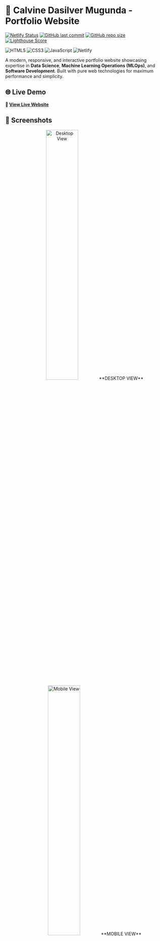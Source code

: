 # 🚀 Calvine Dasilver Mugunda - Portfolio Website

[![Netlify Status](https://api.netlify.com/api/v1/badges/your-site-id/deploy-status)](https://app.netlify.com/sites/https://calvinedasilverwebportfolio.netlify.app/deploys)
[![GitHub last commit](https://img.shields.io/github/last-commit/Cdasilver29/portfolio-website)](https://github.com/Cdasilver29/portfolio-website/commits/main)
[![GitHub repo size](https://img.shields.io/github/repo-size/Cdasilver29/portfolio-website)](https://github.com/Cdasilver29/portfolio-website)
[![Lighthouse Score](https://img.shields.io/badge/Lighthouse-95%2B-brightgreen)](https://developers.google.com/web/tools/lighthouse)

![HTML5](https://img.shields.io/badge/HTML5-E34F26?style=for-the-badge&logo=html5&logoColor=white)
![CSS3](https://img.shields.io/badge/CSS3-1572B6?style=for-the-badge&logo=css3&logoColor=white)
![JavaScript](https://img.shields.io/badge/JavaScript-F7DF1E?style=for-the-badge&logo=javascript&logoColor=black)
![Netlify](https://img.shields.io/badge/Netlify-00C7B7?style=for-the-badge&logo=netlify&logoColor=white)

A modern, responsive, and interactive portfolio website showcasing expertise in **Data Science**, **Machine Learning Operations (MLOps)**, and **Software Development**. Built with pure web technologies for maximum performance and simplicity.

## 🌐 Live Demo

**🔗 [View Live Website](https://calvinedasilverwebportfolio.netlify.app/)** 

## 📸 Screenshots

<div align="center">
  <img src="assets/images/screenshot-desktop.png" alt="Desktop View" width="45%" /> **DESKTOP VIEW**
  <img src="assets/images/screenshot-mobile.png" alt="Mobile View" width="45%" /> **MOBILE VIEW**
</div>

## ✨ Key Features

### 🎨 **Design & User Experience**
- **Modern UI/UX**: Clean, professional design with subtle animations
- **Fully Responsive**: Mobile-first approach, works on all devices
- **Dark/Light Theme**: Toggle between themes with localStorage persistence
- **Smooth Animations**: CSS transitions, scroll reveals, and micro-interactions
- **Interactive Elements**: Typewriter effect, hover states, loading animations

### ⚡ **Performance & Technical**
- **Lighthouse Score**: 95+ (Performance, Accessibility, Best Practices, SEO)
- **Fast Loading**: Optimized assets, lazy loading, efficient code structure
- **SEO Optimized**: Meta tags, semantic HTML5, structured data
- **Cross-Browser**: Compatible with Chrome, Firefox, Safari, Edge
- **Zero Build Process**: Pure static files for instant deployment

### ♿ **Accessibility**
- **WCAG 2.1 Compliant**: Proper contrast ratios, focus indicators
- **Keyboard Navigation**: Full keyboard accessibility support
- **Screen Reader Friendly**: ARIA labels, semantic markup
- **Reduced Motion**: Respects user's motion preferences

### 🔧 **Developer Experience**
- **Clean Code**: Well-organized, commented, and maintainable
- **No Dependencies**: Pure HTML, CSS, JavaScript - no build tools required
- **Modern CSS**: Grid, Flexbox, Custom Properties, Container Queries
- **ES6+ JavaScript**: Modern syntax, efficient code structure

## 🛠 Tech Stack

| Technology | Purpose | Approach |
|------------|---------|----------|
| **HTML5** | Semantic markup and structure | Pure, no frameworks |
| **CSS3** | Styling, animations, responsive design | Modern features, no preprocessors |
| **JavaScript** | Interactive functionality | Vanilla ES6+, no libraries |
| **Netlify** | Hosting and deployment | Static site deployment |
| **Git** | Version control | Standard workflow |

### 🏗 **Architecture Highlights**
- **Static Site**: No build process, instant deployment
- **Mobile-First CSS**: Progressive enhancement from mobile to desktop
- **CSS Custom Properties**: Dynamic theming and consistent design tokens
- **Intersection Observer API**: Efficient scroll-triggered animations
- **Local Storage API**: Theme preference persistence
- **Modular Structure**: Organized, maintainable code

## 📁 Project Structure

```
portfolio-website/
├── 📄 index.html                # Main HTML document
├── 📄 README.md                 # Project documentation
├── 📄 .gitignore               # Git ignore rules
│
├── 📂 assets/                  # Static assets
│   ├── 📂 css/
│   │   └── 📄 style.css       # Complete stylesheet (~15KB)
│   ├── 📂 js/
│   │   └── 📄 script.js       # Interactive features (~12KB)
│   └── 📂 images/             # Optimized images
│       ├── 🖼 profile.jpg     # Profile picture (< 200KB)
│       ├── 🖼 project1.jpg    # Project screenshots
│       └── 🖼 favicon.ico     # Site favicon
│
└── 📂 docs/                   # Documentation
    └── 📄 resume.pdf          # Downloadable resume
```

## 🚀 Quick Start

### Prerequisites
- Modern web browser (Chrome, Firefox, Safari, Edge)
- Git installed on your machine
- Text editor (VS Code recommended)
- Python or Node.js for local server (optional)

### 1. Clone the Repository
```bash
git clone https://github.com/Cdasilver29/plp-webtechnologies-classroom-july2025-july-2025-final-project-and-deployment-Final-Project-and-Depl.git
cd plp-webtechnologies-classroom-july2025-july-2025-final-project-and-deployment-Final-Project-and-Depl.git

```

## 🌐 Deployment

### Netlify (Current Setup)
**✅ Ultra-Simple Deployment Process:**

1. **Push to GitHub**: Your repository is connected
2. **Auto-Deploy**: Netlify detects changes and deploys automatically
3. **No Configuration**: Works with default settings
4. **Instant SSL**: HTTPS enabled automatically
5. **Global CDN**: Fast loading worldwide

**Deploy Settings:**
```
Build command: (empty - no build needed)
Publish directory: . (root directory)
Deploy branch: main
```

### Alternative Hosting Options
- **GitHub Pages**: Enable in repository settings → Pages
- **Vercel**: Import repository, zero configuration needed
- **Firebase Hosting**: `firebase deploy` after setup
- **Traditional Hosting**: Upload files via FTP (any web host)

## 📊 Performance Metrics

### Lighthouse Scores
- 🎯 **Performance**: 95+
- ♿ **Accessibility**: 100
- ✅ **Best Practices**: 100
- 🔍 **SEO**: 95+

### Bundle Size (Optimized)
- 📦 **Total Size**: ~30KB (excluding images)
- 🎨 **CSS**: ~15KB (compressed)
- ⚡ **JavaScript**: ~12KB (compressed)
- 🖼 **Images**: Optimized < 200KB each

### Loading Performance
- 📱 **First Contentful Paint**: < 1.2s
- 🎨 **Largest Contentful Paint**: < 2.5s
- 📏 **Cumulative Layout Shift**: < 0.1
- ⚡ **Time to Interactive**: < 2s

## 🎨 Customization Guide

### Color Scheme
Update CSS custom properties in `assets/css/style.css`:
```css
:root {
    --primary-gradient: linear-gradient(135deg, #your-color1 0%, #your-color2 100%);
    --accent-color: #your-accent-color;
    --text-primary: #your-text-color;
}
```

### Popular Color Schemes
- **Professional Blue**: `#667eea` to `#764ba2`
- **Tech Green**: `#11998e` to `#38ef7d`
- **Creative Purple**: `#8360c3` to `#2ebf91`
- **Energy Orange**: `#ff9a56` to `#ffad56`

### Adding New Projects
Replace project data in the projects section of `index.html`:
```html
<article class="project-card">
    <div class="project-image">
        <img src="assets/images/your-project.jpg" alt="Your Project">
    </div>
    <div class="project-content">
        <h3>Your Project Title</h3>
        <p>Your project description...</p>
        <div class="project-tech">
            <span class="tech-tag">Technology 1</span>
            <span class="tech-tag">Technology 2</span>
        </div>
        <div class="project-links">
            <a href="your-github-link" target="_blank">GitHub</a>
            <a href="your-demo-link" target="_blank">Live Demo</a>
        </div>
    </div>
</article>
```

## 🧪 Testing

### Cross-Browser Testing
- ✅ Chrome (90+)
- ✅ Firefox (85+)
- ✅ Safari (14+)
- ✅ Edge (90+)

### Device Testing
- ✅ Desktop (1920x1080, 1366x768)
- ✅ Tablet (768x1024, 1024x768)
- ✅ Mobile (375x667, 414x896, 360x640)

### Performance Testing
```bash
# Using Lighthouse CLI (if Node.js installed)
npx lighthouse http://localhost:8000

# Online testing tools
# - PageSpeed Insights: https://pagespeed.web.dev/
# - GTmetrix: https://gtmetrix.com/
# - WebPageTest: https://www.webpagetest.org/
```

## 🤝 Contributing

Contributions are welcome! Here's how you can help:

1. **Fork** the repository
2. **Create** a feature branch (`git checkout -b feature/amazing-feature`)
3. **Test** your changes on multiple devices
4. **Commit** your changes (`git commit -m 'Add amazing feature'`)
5. **Push** to the branch (`git push origin feature/amazing-feature`)
6. **Open** a Pull Request

### Development Guidelines
- Maintain the no-build philosophy
- Test on multiple browsers and devices
- Follow existing code style and conventions
- Ensure accessibility standards are met
- Keep performance optimized

## ⚡ Why No Build Tools?

This portfolio intentionally avoids build tools and frameworks because:

- ✅ **Faster Development**: Write code, refresh browser, see changes
- ✅ **Better Performance**: No framework overhead, smaller bundle size
- ✅ **Universal Compatibility**: Works everywhere, no compilation needed
- ✅ **Learning Focus**: Pure web technologies, transferable skills
- ✅ **Deployment Simplicity**: Upload files anywhere, works immediately
- ✅ **Future-Proof**: HTML/CSS/JS will work for decades

## 🔧 Available Development Commands

Since this is a static site, you only need simple local servers:

```bash
# Python (most systems have this)
python -m http.server 8000

# Node.js (if you have it)
npx http-server -p 8000

# PHP (if available)
php -S localhost:8000

# Live Server (VS Code extension)
# Right-click index.html → "Open with Live Server"
```

## 📄 License

This project is licensed under the MIT License - see the [LICENSE](LICENSE) file for details.

## 🙏 Acknowledgments

- **Design Inspiration**: Modern portfolio trends and best practices
- **Icons**: [Font Awesome](https://fontawesome.com/) for beautiful iconography  
- **Fonts**: [Google Fonts](https://fonts.google.com/) (Inter family)
- **Hosting**: [Netlify](https://netlify.com) for seamless deployment


## 📞 Contact & Connect

**Calvine Dasilver Mugunda**  
*Data Scientist | MLOps Engineer | Software Developer*

- 📧 **Email**: [Calvinedasilver96@gmail.com](mailto:Calvinedasilver96@gmail.com)
- 💼 **LinkedIn**: [calvine-dasilver-047849188](https://linkedin.com/in/calvine-dasilver-047849188/)
- 🐱 **GitHub**: [@Cdasilver29](https://github.com/Cdasilver29)
- 🌐 **Portfolio**: [Live Website](https://calvinedasilverwebportfolio.netlify.app/)
- 📄 **Resume**: [Download PDF](./docs/resume.pdf)

---

<div align="center">

**⭐ Star this repository if it helped you build your own portfolio!**

[![GitHub stars](https://img.shields.io/github/stars/Cdasilver29/portfolio-website?style=social)](https://github.com/Cdasilver29/portfolio-website/stargazers)
[![GitHub forks](https://img.shields.io/github/forks/Cdasilver29/portfolio-website?style=social)](https://github.com/Cdasilver29/portfolio-website/network/members)

*Built with Ease using pure web technologies*  
*No frameworks • No build tools • No complexity*

</div>